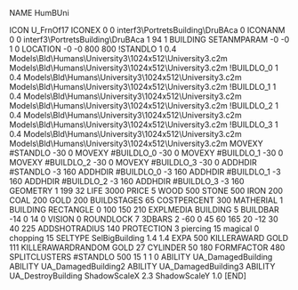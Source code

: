NAME HumBUni

ICON U_FrnOf17
ICONEX 0 0 interf3\PortretsBuilding\DruBAca 0
ICONANM 0 0 interf3\PortretsBuilding\DruBAca 1 94 1
BUILDING
SETANMPARAM -0 -0 1 0
LOCATION -0 -0 800 800
!STANDLO      1 0.4 Models\Bld\Humans\University3\1024x512\University3.c2m Models\Bld\Humans\University3\1024x512\University3.c2m
!BUILDLO_0    1 0.4 Models\Bld\Humans\University3\1024x512\University3.c2m Models\Bld\Humans\University3\1024x512\University3.c2m
!BUILDLO_1    1 0.4 Models\Bld\Humans\University3\1024x512\University3.c2m Models\Bld\Humans\University3\1024x512\University3.c2m
!BUILDLO_2    1 0.4 Models\Bld\Humans\University3\1024x512\University3.c2m Models\Bld\Humans\University3\1024x512\University3.c2m
!BUILDLO_3    1 0.4 Models\Bld\Humans\University3\1024x512\University3.c2m Models\Bld\Humans\University3\1024x512\University3.c2m
MOVEXY #STANDLO   -30 0
MOVEXY #BUILDLO_0 -30 0
MOVEXY #BUILDLO_1 -30 0
MOVEXY #BUILDLO_2 -30 0
MOVEXY #BUILDLO_3 -30 0
ADDHDIR #STANDLO -3 160
ADDHDIR #BUILDLO_0 -3 160
ADDHDIR #BUILDLO_1 -3 160
ADDHDIR #BUILDLO_2 -3 160
ADDHDIR #BUILDLO_3 -3 160
GEOMETRY 1 199 32
LIFE     3000
PRICE 5 WOOD 500 STONE 500 IRON 200 COAL 200 GOLD 200
BUILDSTAGES 65
COSTPERCENT 300
MATHERIAL 1 BUILDING
RECTANGLE    0 100 150 210
EXPLMEDIA BUILDING 5
BUILDBAR -14 0 14 0
VISION 0
ROUNDLOCK 7
3DBARS 2 -60 0 45 60 165 20 -12 30 40 225
ADDSHOTRADIUS 140
PROTECTION 3 piercing 15 magical 0 chopping 15
SELTYPE SelBigBuilding 1.4 1.4
EXPA 500
KILLERAWARD             GOLD 111
KILLERAWARDRANDOM       GOLD 27
CYLINDER 50 180
FORMFACTOR 480
SPLITCLUSTERS #STANDLO 500 15 1 1 0
ABILITY UA_DamagedBuilding
ABILITY UA_DamagedBuilding2
ABILITY UA_DamagedBuilding3
ABILITY UA_DestroyBuilding
ShadowScaleX 2.3
ShadowScaleY 1.0
[END]
